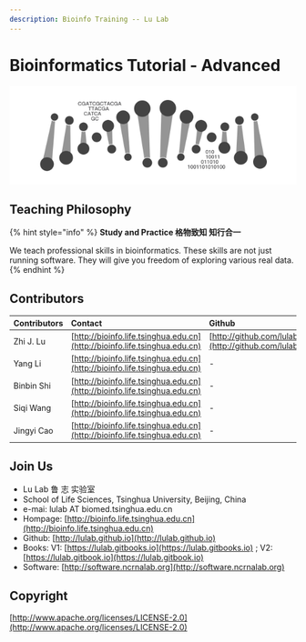 ```yaml
---
description: Bioinfo Training -- Lu Lab
---
```


# Bioinformatics Tutorial - Advanced

![](.gitbook/assets/book_logo.png)

## Teaching Philosophy

{% hint style="info" %}
**Study and Practice 格物致知 知行合一**

We teach professional skills in bioinformatics. These skills are not just running software. They will give you freedom of exploring various real data.
{% endhint %}

## Contributors

| Contributors | Contact | Github |
| :--- | :--- | :--- |
| Zhi J. Lu | [http://bioinfo.life.tsinghua.edu.cn](http://bioinfo.life.tsinghua.edu.cn) | [http://github.com/lulab](http://github.com/lulab) |
| Yang Li | [http://bioinfo.life.tsinghua.edu.cn](http://bioinfo.life.tsinghua.edu.cn) | - |
| Binbin Shi | [http://bioinfo.life.tsinghua.edu.cn](http://bioinfo.life.tsinghua.edu.cn) | - |
| Siqi Wang | [http://bioinfo.life.tsinghua.edu.cn](http://bioinfo.life.tsinghua.edu.cn) | - |
| Jingyi Cao | [http://bioinfo.life.tsinghua.edu.cn](http://bioinfo.life.tsinghua.edu.cn) | - |

## Join Us

* Lu Lab 鲁 志 实验室
* School of Life Sciences, Tsinghua University, Beijing, China
* e-mai: lulab AT biomed.tsinghua.edu.cn
* Hompage: [http://bioinfo.life.tsinghua.edu.cn](http://bioinfo.life.tsinghua.edu.cn)
* Github: [http://lulab.github.io](http://lulab.github.io)
* Books: V1: [https://lulab.gitbooks.io](https://lulab.gitbooks.io) ;  V2: [https://lulab.gitbook.io](https://lulab.gitbook.io)
* Software: [http://software.ncrnalab.org](http://software.ncrnalab.org)

## Copyright

[http://www.apache.org/licenses/LICENSE-2.0](http://www.apache.org/licenses/LICENSE-2.0)

